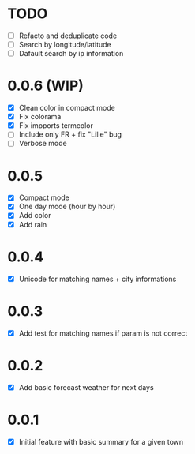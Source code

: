 # TODO 

- [ ] Refacto and deduplicate code
- [ ] Search by longitude/latitude
- [ ] Dafault search by ip information

# 0.0.6 (WIP)

- [x] Clean color in compact mode
- [x] Fix colorama
- [x] Fix impports termcolor
- [ ] Include only FR + fix "Lille" bug
- [ ] Verbose mode

# 0.0.5

- [x] Compact mode
- [x] One day mode (hour by hour)
- [x] Add color
- [x] Add rain

# 0.0.4

- [x] Unicode for matching names + city informations

# 0.0.3

- [x] Add test for matching names if param is not correct

# 0.0.2

- [x] Add basic forecast weather for next days

# 0.0.1

- [x] Initial feature with basic summary for a given town
